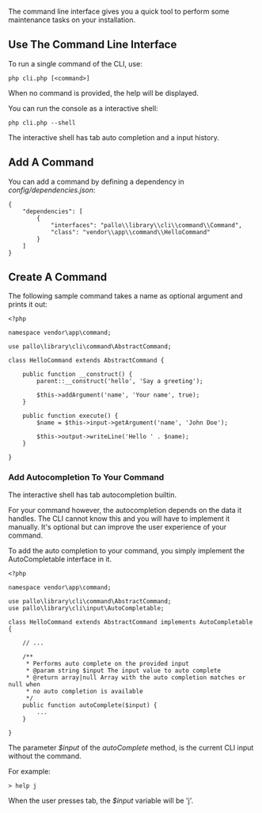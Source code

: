 The command line interface gives you a quick tool to perform some maintenance tasks on your installation.

## Use The Command Line Interface

To run a single command of the CLI, use:

    php cli.php [<command>]
    
When no command is provided, the help will be displayed.
    
You can run the console as a interactive shell:

    php cli.php --shell
    
The interactive shell has tab auto completion and a input history. 

## Add A Command

You can add a command by defining a dependency in _config/dependencies.json_:

    {
        "dependencies": [
            {
                "interfaces": "pallo\\library\\cli\\command\\Command",
                "class": "vendor\\app\\command\\HelloCommand"
            }
        ]
    } 

## Create A Command

The following sample command takes a name as optional argument and prints it out:

    <?php
    
    namespace vendor\app\command;
    
    use pallo\library\cli\command\AbstractCommand;

    class HelloCommand extends AbstractCommand {
    
        public function __construct() {
            parent::__construct('hello', 'Say a greeting');
            
            $this->addArgument('name', 'Your name', true);
        }
        
        public function execute() {
            $name = $this->input->getArgument('name', 'John Doe');

            $this->output->writeLine('Hello ' . $name);
        }
    
    }
    
### Add Autocompletion To Your Command

The interactive shell has tab autocompletion builtin.

For your command however, the autocompletion depends on the data it handles.
The CLI cannot know this and you will have to implement it manually.
It's optional but can improve the user experience of your command. 

To add the auto completion to your command, you simply implement the AutoCompletable interface in it.

    <?php
    
    namespace vendor\app\command;

    use pallo\library\cli\command\AbstractCommand;
    use pallo\library\cli\input\AutoCompletable;

    class HelloCommand extends AbstractCommand implements AutoCompletable {
    
        // ...
        
        /**
         * Performs auto complete on the provided input
         * @param string $input The input value to auto complete
         * @return array|null Array with the auto completion matches or null when
         * no auto completion is available
         */
        public function autoComplete($input) {
            ...
        }
    
    }
    
The parameter _$input_ of the _autoComplete_ method, is the current CLI input without the command.

For example:

    > help j
    
When the user presses tab, the _$input_ variable will be 'j'.